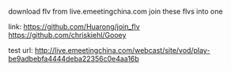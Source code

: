 download flv from live.emeetingchina.com
join these flvs into one

link:
https://github.com/Huarong/join_flv
https://github.com/chriskiehl/Gooey

test url:
http://live.emeetingchina.com/webcast/site/vod/play-be9adbebfa4444deba22356c0e4aa16b
